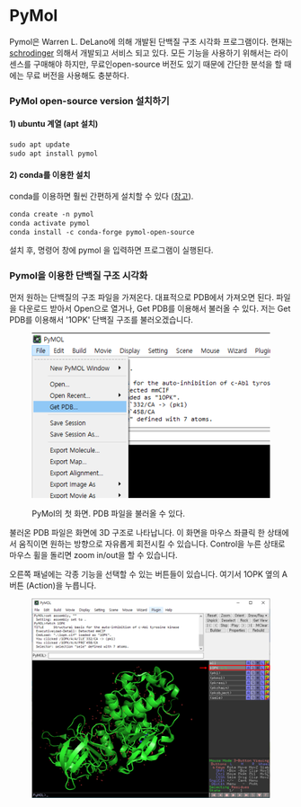 # PyMol

Pymol은 Warren L. DeLano에 의해 개발된 단백질 구조 시각화 프로그램이다. 현재는 [schrodinger](https://github.com/schrodinger) 의해서 개발되고 서비스 되고 있다. 모든 기능을 사용하기 위해서는 라이센스를 구매해야 하지만, 무료인open-source 버전도 있기 때문에 간단한 분석을 할 때에는 무료 버전을 사용해도 충분하다.&#x20;

### PyMol open-source version 설치하기

#### 1) ubuntu 계열 (apt 설치)

```
sudo apt update
sudo apt install pymol
```

#### 2) conda를 이용한 설치

conda를 이용하면 훨씬 간편하게 설치할 수 있다 ([참고](https://omicx.cc/posts/2021-04-20-install-pymol-windows/)).

```
conda create -n pymol
conda activate pymol
conda install -c conda-forge pymol-open-source
```

설치 후, 명령어 창에 pymol 을 입력하면 프로그램이 실행된다.&#x20;



### Pymol을 이용한 단백질 구조 시각화

먼저 원하는 단백질의 구조 파일을 가져온다. 대표적으로 PDB에서 가져오면 된다. 파일을 다운로드 받아서 Open으로 열거나, Get PDB를 이용해서 불러올 수 있다. 저는  Get PDB를 이용해서 '1OPK' 단백질 구조를  불러오겠습니다.&#x20;

<figure><img src="../../../.gitbook/assets/pymol_tutorial_1.png" alt=""><figcaption><p>PyMol의 첫 화면. PDB 파일을 불러올 수 있다.</p></figcaption></figure>

불러온 PDB 파일은 화면에 3D 구조로 나타납니다. 이 화면을 마우스 좌클릭 한 상태에서 움직이면 원하는 방향으로 자유롭게 회전시킬 수 있습니다. Control을 누른 상태로 마우스 휠을 돌리면 zoom in/out을 할 수 있습니다.&#x20;





오른쪽 패널에는 각종 기능을 선택할 수 있는 버튼들이 있습니다.  여기서 1OPK 옆의 A 버튼 (Action)을 누릅니다.

<figure><img src="../../../.gitbook/assets/pymol_tutorial_2.png" alt=""><figcaption></figcaption></figure>







